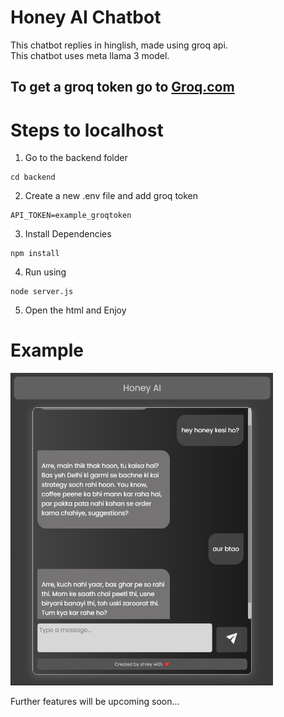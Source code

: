 # Honey AI Chatbot

This chatbot replies in hinglish, made using groq api. <br>
This chatbot uses meta llama 3  model.

## To get a groq token go to [Groq.com](https://console.groq.com/keys)

# Steps to localhost
1. Go to the backend folder
```
cd backend
```
2. Create a new .env file and add groq token
```
API_TOKEN=example_groqtoken
```
3. Install Dependencies
```
npm install
```
4. Run using
```
node server.js
```
5. Open the html and Enjoy
# Example
<img src="https://github.com/ShreyJaiswal1/aichatbot/blob/main/frontend/assets/image.png?raw=true" height="500px" width="420px"><br>

Further features will be upcoming soon...
